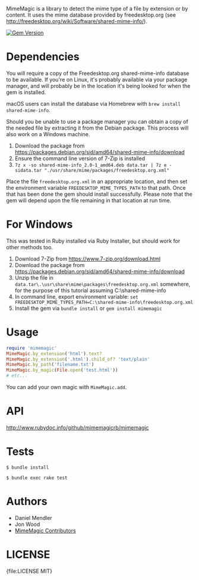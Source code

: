 MimeMagic is a library to detect the mime type of a file by extension or by content. It uses the mime database
provided by freedesktop.org (see http://freedesktop.org/wiki/Software/shared-mime-info/).

[![Gem Version](https://img.shields.io/gem/v/mimemagic.svg)](http://rubygems.org/gems/mimemagic)

Dependencies
============

You will require a copy of the Freedesktop.org shared-mime-info database to be available. If you're on Linux,
it's probably available via your package manager, and will probably be in the location it's being looked for
when the gem is installed.

macOS users can install the database via Homebrew with `brew install shared-mime-info`.

Should you be unable to use a package manager you can obtain a copy of the needed file by extracting it from
the Debian package. This process will also work on a Windows machine.

1. Download the package from https://packages.debian.org/sid/amd64/shared-mime-info/download
2. Ensure the command line version of 7-Zip is installed
3. `7z x -so shared-mime-info_2.0-1_amd64.deb data.tar | 7z e -sidata.tar "./usr/share/mime/packages/freedesktop.org.xml"`


Place the file `freedesktop.org.xml` in an appropriate location, and then set the environment variable
`FREEDESKTOP_MIME_TYPES_PATH` to that path. Once that has been done the gem should install successfully. Please
note that the gem will depend upon the file remaining in that location at run time.

For Windows
===============

This was tested in Ruby installed via Ruby Installer, but should work for other methods too.

1. Download 7-Zip from https://www.7-zip.org/download.html
2. Download the package from https://packages.debian.org/sid/amd64/shared-mime-info/download
3. Unzip the file in `data.tar\.\usr\share\mime\packages\freedesktop.org.xml` somewhere, for the purpose of this tutorial assuming C:\shared-mime-info
4. In command line, export environment variable: `set FREEDESKTOP_MIME_TYPES_PATH=C:\shared-mime-info\freedesktop.org.xml`
5. Install the gem via `bundle install` or `gem install mimemagic`

Usage
=====

```ruby
require 'mimemagic'
MimeMagic.by_extension('html').text?
MimeMagic.by_extension('.html').child_of? 'text/plain'
MimeMagic.by_path('filename.txt')
MimeMagic.by_magic(File.open('test.html'))
# etc...
```

You can add your own magic with `MimeMagic.add`.

API
===

http://www.rubydoc.info/github/mimemagicrb/mimemagic

Tests
=====

```console
$ bundle install

$ bundle exec rake test
```

Authors
=======

* Daniel Mendler
* Jon Wood
* [MimeMagic Contributors](https://github.com/mimemagicrb/mimemagic/graphs/contributors)

LICENSE
=======

{file:LICENSE MIT}
